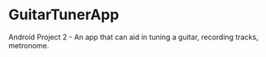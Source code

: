# GuitarTunerApp
Android Project 2 - An app that can aid in tuning a guitar, recording tracks, metronome.
